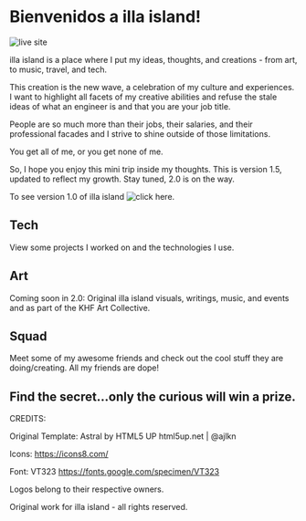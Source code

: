 # Bienvenidos a illa island!
![live site](https://www.illaisland.com/)

illa island is a place where I put my ideas, thoughts, and creations - from art, to music, travel, and tech.

This creation is the new wave, a celebration of my culture and experiences. I want to highlight all facets of my creative abilities and refuse the stale ideas of what an engineer is and that you are your job title. 

People are so much more than their jobs, their salaries, and their professional facades and I strive to shine outside of those limitations. 

You get all of me, or you get none of me.

So, I hope you enjoy this mini trip inside my thoughts.
This is version 1.5, updated to reflect my growth. Stay tuned, 2.0 is on the way.

To see version 1.0 of illa island ![click here](https://github.com/lpercivalDEV/old_illaisland).


## Tech
View some projects I worked on and the technologies I use.

## Art
Coming soon in 2.0: Original illa island visuals, writings, music, and events and as part of the KHF Art Collective.

## Squad
Meet some of my awesome friends and check out the cool stuff they are doing/creating. All my friends are dope!

## Find the secret...only the curious will win a prize.



CREDITS:

Original Template:
Astral by HTML5 UP
html5up.net | @ajlkn

Icons:
https://icons8.com/

Font:
VT323
https://fonts.google.com/specimen/VT323

Logos belong to their respective owners.

Original work for illa island - all rights reserved. 
